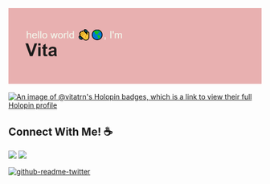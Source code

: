 <!-- ## print("Hello World!") :wave::earth_americas: -->
![banner](header.png)

[![An image of @vitatrn's Holopin badges, which is a link to view their full Holopin profile](https://holopin.me/vitatrn)](https://holopin.io/@vitatrn)

## Connect With Me! ☕

[<img src = "https://img.shields.io/badge/Twitter-%231DA1F2.svg?style=for-the-badge&logo=Twitter&logoColor=white">](https://twitter.com/gitconfig_vita)
[<img src="https://img.shields.io/badge/linkedin-%230077B5.svg?&style=for-the-badge&logo=linkedin&logoColor=white" />](https://www.linkedin.com/in/vitatran99/)  


[![github-readme-twitter](https://github-readme-twitter.gazf.vercel.app/api?id=gitconfig_vita)](https://github.com/gazf/github-readme-twitter)

